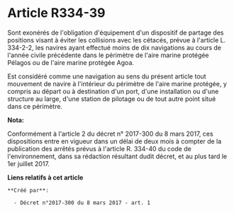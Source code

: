 # Article R334-39

Sont exonérés de l'obligation d'équipement d'un dispositif de partage des positions visant à éviter les collisions avec les
cétacés, prévue à l'article L. 334-2-2, les navires ayant effectué moins de dix navigations au cours de l'année civile
précédente dans le périmètre de l'aire marine protégée Pélagos ou de l'aire marine protégée Agoa. 

Est considéré comme une navigation au sens du présent article tout mouvement de navire à l'intérieur du périmètre de l'aire
marine protégée, y compris au départ ou à destination d'un port, d'une installation ou d'une structure au large, d'une
station de pilotage ou de tout autre point situé dans ce périmètre.

**Nota:**

Conformément à l'article 2 du décret n° 2017-300 du 8 mars 2017, ces dispositions entre en vigueur dans un délai de deux mois
à compter de la publication des arrêtés prévus à l'article R. 334-40 du code de l'environnement, dans sa rédaction résultant
dudit décret, et au plus tard le 1er juillet 2017.

**Liens relatifs à cet article**

	**Créé par**:

	  - Décret n°2017-300 du 8 mars 2017 - art. 1
